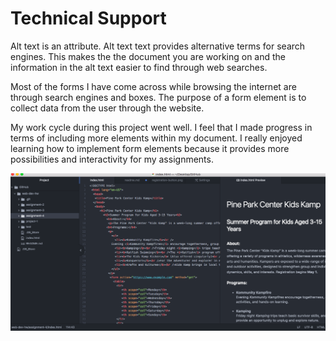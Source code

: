 # Technical Support
Alt text is an attribute. Alt text text provides alternative terms for search engines. This makes the the document you are working on and the information in the alt text easier to find through web searches.

Most of the forms I have come across while browsing the internet are through search engines and boxes. The purpose of a form element is to collect data from the user through the website.

My work cycle during this project went well. I feel that I made progress in terms of including more elements within my document. I really enjoyed learning how to implement form elements because it provides more possibilities and interactivity for my assignments.

![Progress screenshot](images/screenshot_a4.png)
